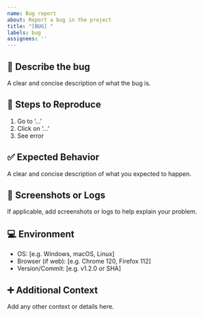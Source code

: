```yaml
---
name: Bug report
about: Report a bug in the project
title: "[BUG] "
labels: bug
assignees: ''
---
```


## 🐞 Describe the bug
A clear and concise description of what the bug is.

## 🔁 Steps to Reproduce
1. Go to ‘…’
2. Click on ‘…’
3. See error

## ✅ Expected Behavior
A clear and concise description of what you expected to happen.

## 📸 Screenshots or Logs
If applicable, add screenshots or logs to help explain your problem.

## 💻 Environment
- OS: [e.g. Windows, macOS, Linux]
- Browser (if web): [e.g. Chrome 120, Firefox 112]
- Version/Commit: [e.g. v1.2.0 or SHA]

## ➕ Additional Context
Add any other context or details here.